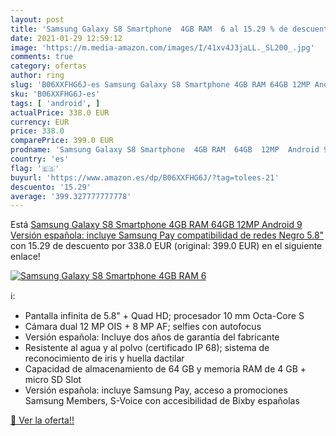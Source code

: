 ```yaml
---
layout: post
title: 'Samsung Galaxy S8 Smartphone  4GB RAM  6 al 15.29 % de descuento'
date: 2021-01-29 12:59:12
image: 'https://m.media-amazon.com/images/I/41xv4J3jaLL._SL200_.jpg'
comments: true
category: ofertas
author: ring
slug: 'B06XXFHG6J-es Samsung Galaxy S8 Smartphone 4GB RAM 64GB 12MP Android 9...'
sku: 'B06XXFHG6J-es'
tags: [ 'android', ]
actualPrice: 338.0 EUR
currency: EUR
price: 338.0
comparePrice: 399.0 EUR
prodname: 'Samsung Galaxy S8 Smartphone  4GB RAM  64GB  12MP  Android 9   Versión española: incluye Samsung Pay  compatibilidad de redes   Negro  5.8"'
country: 'es'
flag: '🇪🇸'
buyurl: 'https://www.amazon.es/dp/B06XXFHG6J/?tag=tolees-21'
descuento: '15.29'
average: '399.327777777778'
---
```


Está [Samsung Galaxy S8 Smartphone  4GB RAM  64GB  12MP  Android 9   Versión española: incluye Samsung Pay  compatibilidad de redes   Negro  5.8"](https://www.amazon.es/dp/B06XXFHG6J/?tag=tolees-21) con 15.29 de descuento por 338.0 EUR (original: 399.0 EUR) en el siguiente enlace!

[![Samsung Galaxy S8 Smartphone  4GB RAM  6](https://m.media-amazon.com/images/I/41xv4J3jaLL._SL200_.jpg)](https://www.amazon.es/dp/B06XXFHG6J/?tag=tolees-21)

ℹ️:

- Pantalla infinita de 5.8" + Quad HD; procesador 10 mm Octa-Core S
- Cámara dual 12 MP OIS + 8 MP AF; selfies con autofocus
- Versión española: Incluye dos años de garantía del fabricante
- Resistente al agua y al polvo (certificado IP 68); sistema de reconocimiento de iris y huella dactilar
- Capacidad de almacenamiento de 64 GB y memoria RAM de 4 GB + micro SD Slot
- Versión española: incluye Samsung Pay, acceso a promociones Samsung Members, S-Voice con accesibilidad de Bixby españolas

[🛒 Ver la oferta!!](https://www.amazon.es/dp/B06XXFHG6J/?tag=tolees-21)
